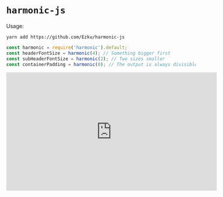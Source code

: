 # `harmonic-js`

Usage:

```
yarn add https://github.com/Ezku/harmonic-js
```

```js
const harmonic = require('harmonic').default;
const headerFontSize = harmonic(4); // Something bigger first
const subHeaderFontSize = harmonic(2); // Two sizes smaller
const containerPadding = harmonic(0); // The output is always divisible by two
```

<iframe width="560" height="315" src="https://www.youtube-nocookie.com/embed/lWqJTKdznaM" frameborder="0" allow="accelerometer; autoplay; encrypted-media; gyroscope; picture-in-picture" allowfullscreen></iframe>
